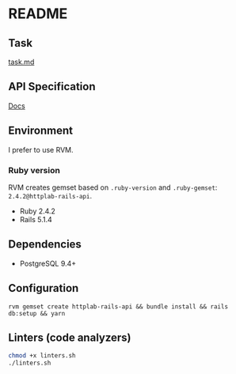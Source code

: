 # README

## Task
[task.md](task.md)

## API Specification

[Docs](api_doc.md)

## Environment

I prefer to use RVM.

### Ruby version

RVM creates gemset based on `.ruby-version` and `.ruby-gemset`: `2.4.2@httplab-rails-api`.

* Ruby 2.4.2
* Rails 5.1.4

## Dependencies

* PostgreSQL 9.4+

## Configuration

`rvm gemset create httplab-rails-api && bundle install && rails db:setup && yarn`

## Linters (code analyzers)

```bash
chmod +x linters.sh
./linters.sh
```
